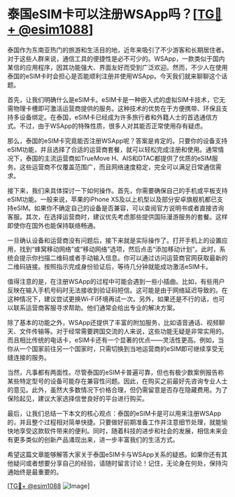 # 泰国eSIM卡可以注册WSApp吗？[[TG💪+ @esim1088](https://t.me/s/esim1088)]

泰国作为东南亚热门的旅游和生活目的地，近年来吸引了不少游客和长期居住者。对于这些人群来说，通信工具的便捷性是必不可少的。WSApp，一款类似于国内某信的应用程序，因其功能强大、界面友好而受到广泛欢迎。然而，不少人在使用泰国的eSIM卡时会担心是否能顺利注册并使用WSApp。今天我们就来聊聊这个话题。

首先，让我们明确什么是eSIM卡。eSIM卡是一种嵌入式的虚拟SIM卡技术，它无需物理卡槽即可激活运营商提供的服务。这种技术的优势在于方便携带、环保且支持多设备绑定。在泰国，eSIM卡已经成为许多旅行者和外籍人士的首选通信方式。不过，由于WSApp的特殊性质，很多人对其能否正常使用存有疑虑。

那么，泰国的eSIM卡究竟能否注册WSApp呢？答案是肯定的。只要你的设备支持eSIM功能，并且选择了合适的运营商套餐，就可以轻松完成注册和使用。通常情况下，泰国的主流运营商如TrueMove H、AIS和DTAC都提供了优质的eSIM服务。这些运营商不仅覆盖范围广，而且网络速度稳定，完全可以满足日常通信需求。

接下来，我们来具体探讨一下如何操作。首先，你需要确保自己的手机或平板支持eSIM功能。一般来说，苹果的iPhone XS及以上机型以及部分安卓旗舰机都已支持eSIM。如果你不确定自己的设备是否兼容，可以查阅官方说明书或者直接咨询客服。其次，在选择运营商时，建议优先考虑那些提供国际漫游服务的套餐。这样即使你在国外也能保持联络畅通。

一旦确认设备和运营商没有问题后，接下来就是实际操作了。打开手机上的设置应用，找到“蜂窝移动网络”或“移动网络”选项，然后点击“添加移动计划”。此时，系统会提示你扫描二维码或者手动输入信息。你可以通过访问运营商官网获取最新的二维码链接。按照指示完成身份验证后，等待几分钟就能成功激活eSIM卡。

值得注意的是，在注册WSApp的过程中可能会遇到一些小插曲。比如，有些用户反映在输入手机号码时无法接收到验证码短信。这可能是由于网络延迟导致的。在这种情况下，建议尝试更换Wi-Fi环境再试一次。另外，如果还是不行的话，也可以联系运营商客服寻求帮助。他们通常会给出专业的解决方案。

除了基本的功能之外，WSApp还提供了丰富的附加服务，比如语音通话、视频聊天、文件传输等。对于经常需要跨国交流的人来说，这些功能无疑是非常实用的。而且相比传统的电话卡，eSIM卡还有一个显著的优点——灵活性更高。例如，当你从一个国家前往另一个国家时，只需切换到当地运营商的eSIM即可继续享受无缝连接的服务。

当然，凡事都有两面性。尽管泰国的eSIM卡普遍可靠，但也有极少数案例报告称某些特定型号的设备可能存在兼容性问题。因此，在购买之前最好先咨询专业人士的意见。此外，虽然大多数情况下价格合理，但仍需留意是否存在隐藏费用。为了保险起见，建议大家选择信誉良好的平台进行购买。

最后，让我们总结一下本文的核心观点：泰国的eSIM卡是可以用来注册WSApp的，并且整个过程相对简单快捷。只要做好前期准备工作并注意细节处理，就能愉快地享受这款软件带来的便利。同时，随着科技的进步和社会的发展，相信未来会有更多类似的创新产品涌现出来，进一步丰富我们的生活方式。

希望这篇文章能够解答大家关于泰国eSIM卡与WSApp关系的疑惑。如果你还有其他疑问或者想要分享自己的经验，请随时留言讨论！记住，无论身在何处，保持沟通始终是最重要的。

[[TG💪+ @esim1088](https://t.me/s/esim1088) ![Image](https://i.postimg.cc/4NQfJmqS/Snipaste-2025-05-13-00-14-12.png)]